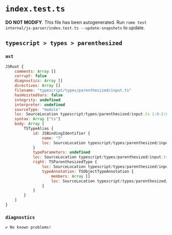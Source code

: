 # `index.test.ts`

**DO NOT MODIFY**. This file has been autogenerated. Run `rome test internal/js-parser/index.test.ts --update-snapshots` to update.

## `typescript > types > parenthesized`

### `ast`

```javascript
JSRoot {
	comments: Array []
	corrupt: false
	diagnostics: Array []
	directives: Array []
	filename: "typescript/types/parenthesized/input.ts"
	hasHoistedVars: false
	integrity: undefined
	interpreter: undefined
	sourceType: "module"
	loc: SourceLocation typescript/types/parenthesized/input.ts 1:0-2:0
	syntax: Array ["ts"]
	body: Array [
		TSTypeAlias {
			id: JSBindingIdentifier {
				name: "T"
				loc: SourceLocation typescript/types/parenthesized/input.ts 1:5-1:6 (T)
			}
			typeParameters: undefined
			loc: SourceLocation typescript/types/parenthesized/input.ts 1:0-1:14
			right: TSParenthesizedType {
				loc: SourceLocation typescript/types/parenthesized/input.ts 1:9-1:13
				typeAnnotation: TSObjectTypeAnnotation {
					members: Array []
					loc: SourceLocation typescript/types/parenthesized/input.ts 1:10-1:12
				}
			}
		}
	]
}
```

### `diagnostics`

```
✔ No known problems!

```
